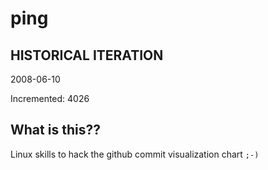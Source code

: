 # ping

## HISTORICAL ITERATION
2008-06-10

Incremented: 4026

## What is this?? 
Linux skills to hack the github commit visualization chart `;-)`
